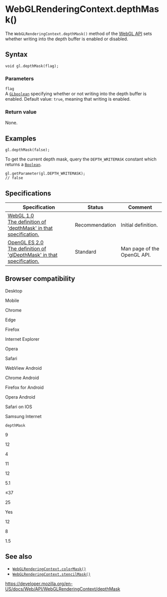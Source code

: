 WebGLRenderingContext.depthMask()
=================================

The `WebGLRenderingContext.depthMask()` method of the [WebGL API](../webgl_api) sets whether writing into the depth buffer is enabled or disabled.

Syntax
------

    void gl.depthMask(flag);

### Parameters

`flag`  
A [`GLboolean`](../webgl_api/types) specifying whether or not writing into the depth buffer is enabled. Default value: `true`, meaning that writing is enabled.

### Return value

None.

Examples
--------

    gl.depthMask(false);

To get the current depth mask, query the `DEPTH_WRITEMASK` constant which returns a [`Boolean`](https://developer.mozilla.org/en-US/docs/Web/JavaScript/Reference/Global_Objects/Boolean).

    gl.getParameter(gl.DEPTH_WRITEMASK);
    // false

Specifications
--------------

<table><thead><tr class="header"><th>Specification</th><th>Status</th><th>Comment</th></tr></thead><tbody><tr class="odd"><td><a href="https://www.khronos.org/registry/webgl/specs/latest/1.0/#5.14.3">WebGL 1.0<br />
<span class="small">The definition of 'depthMask' in that specification.</span></a></td><td><span class="spec-rec">Recommendation</span></td><td>Initial definition.</td></tr><tr class="even"><td><a href="https://www.khronos.org/opengles/sdk/docs/man/xhtml/glDepthMask.xml">OpenGL ES 2.0<br />
<span class="small">The definition of 'glDepthMask' in that specification.</span></a></td><td><span class="spec-standard">Standard</span></td><td>Man page of the OpenGL API.</td></tr></tbody></table>

Browser compatibility
---------------------

Desktop

Mobile

Chrome

Edge

Firefox

Internet Explorer

Opera

Safari

WebView Android

Chrome Android

Firefox for Android

Opera Android

Safari on IOS

Samsung Internet

`depthMask`

9

12

4

11

12

5.1

≤37

25

Yes

12

8

1.5

See also
--------

-   [`WebGLRenderingContext.colorMask()`](colormask)
-   [`WebGLRenderingContext.stencilMask()`](stencilmask)

<a href="https://developer.mozilla.org/en-US/docs/Web/API/WebGLRenderingContext/depthMask" class="_attribution-link">https://developer.mozilla.org/en-US/docs/Web/API/WebGLRenderingContext/depthMask</a>
